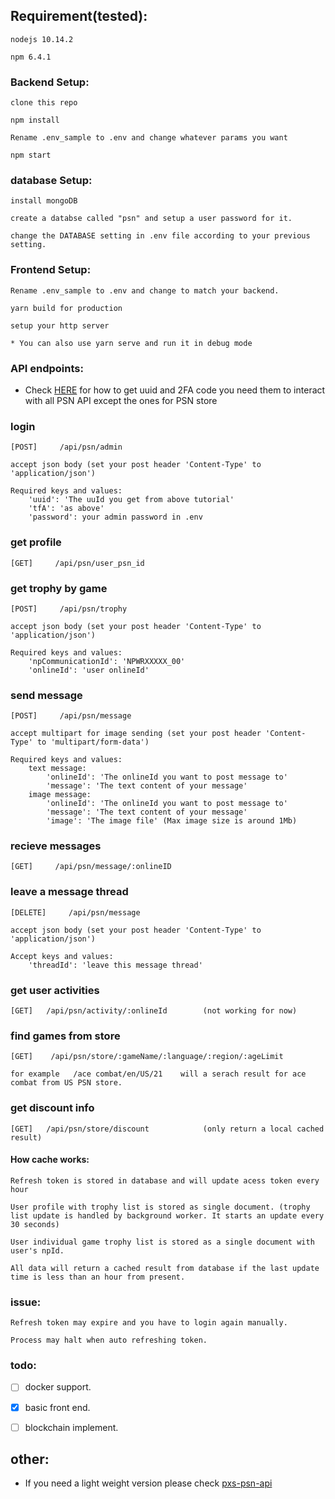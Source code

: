 ## **Requirement(tested):**
    nodejs 10.14.2

    npm 6.4.1


### **Backend Setup:**
    clone this repo

    npm install

    Rename .env_sample to .env and change whatever params you want

    npm start


### **database Setup:**
    install mongoDB

    create a databse called "psn" and setup a user password for it.

    change the DATABASE setting in .env file according to your previous setting.


### **Frontend Setup:**
    Rename .env_sample to .env and change to match your backend.

    yarn build for production

    setup your http server

    * You can also use yarn serve and run it in debug mode



### **API endpoints:**
*  Check [HERE](https://tusticles.com/psn-php/first_login.html) for how to get uuid and 2FA code you need them to interact with all PSN API except the ones for PSN store


### **login** 
    [POST]     /api/psn/admin

    accept json body (set your post header 'Content-Type' to 'application/json')

    Required keys and values: 
        'uuid': 'The uuId you get from above tutorial'
        'tfA': 'as above'
        'password': your admin password in .env


### **get profile**                    
    [GET]     /api/psn/user_psn_id


### **get trophy by game** 
    [POST]     /api/psn/trophy

    accept json body (set your post header 'Content-Type' to 'application/json')

    Required keys and values:  
        'npCommunicationId': 'NPWRXXXXX_00'
        'onlineId': 'user onlineId'


### **send message** 
    [POST]     /api/psn/message

    accept multipart for image sending (set your post header 'Content-Type' to 'multipart/form-data')

    Required keys and values:  
        text message:
            'onlineId': 'The onlineId you want to post message to'
            'message': 'The text content of your message'
        image message:
            'onlineId': 'The onlineId you want to post message to'
            'message': 'The text content of your message'
            'image': 'The image file' (Max image size is around 1Mb)


### **recieve messages**                    
    [GET]     /api/psn/message/:onlineID


### **leave a message thread**                    
    [DELETE]     /api/psn/message

    accept json body (set your post header 'Content-Type' to 'application/json')

    Accept keys and values:  
        'threadId': 'leave this message thread' 


### **get user activities**                    
    [GET]   /api/psn/activity/:onlineId        (not working for now)


### **find games from store**                    
    [GET]    /api/psn/store/:gameName/:language/:region/:ageLimit

    for example   /ace combat/en/US/21    will a serach result for ace combat from US PSN store.        


### **get discount info**
    [GET]   /api/psn/store/discount            (only return a local cached result)



#### **How cache works:**
    Refresh token is stored in database and will update acess token every hour

    User profile with trophy list is stored as single document. (trophy list update is handled by background worker. It starts an update every 30 seconds)

    User individual game trophy list is stored as a single document with user's npId.
    
    All data will return a cached result from database if the last update time is less than an hour from present.


### **issue:**
    Refresh token may expire and you have to login again manually.

    Process may halt when auto refreshing token.


### **todo:**
- [ ] docker support.
- [x] basic front end.
- [ ] blockchain implement.


## **other**:

- If you need a light weight version please check [pxs-psn-api](https://github.com/fakeshadow/pxs-psn-api)


